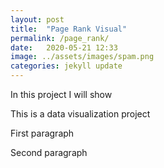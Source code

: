 ```yaml
---
layout: post
title:  "Page Rank Visual"
permalink: /page_rank/
date:   2020-05-21 12:33
image: ../assets/images/spam.png
categories: jekyll update
---
```



In this project I will show

This is a data visualization project

<p id="p1">First paragraph</p>
<p id="p2">Second paragraph</p>
        <svg class="chart" width="800" height="600"></svg>



<script>
    d3.select("#p2").style("color", "green");




    // d3.csv("../assets/data/stock_x.csv")
    // .row(function(d){ return { brand(d.Brand), region(d.Buyer_Region) };})
    // .get(function(error, data){
    
    // d3.select("body").append("p").text(data)

    // });

    // d3.csv("../assets/data/stock_x.csv", function(data) {
    //     for (var i = 0; i < data.length; i++) {
    //         console.log(data[i].Brand);
    //         console.log(data[i].Buyer_Region);
    //     }
    // });

    // d3.csv("../assets/data/stock_x.csv", function(data) {
    // console.log(data);
    // });

    // d3.csv("../assets/data/stock_x.csv")
    // .row(function(d) {
    //         return {
    //             age: d.brand,
    //             name: d.buyerRegion.toUpperCase() // converting name to upper case 
    //         }; 
    // })
    // .get(function(data) {
    //     console.log(data);
    // });


    d3.csv("../assets/data/stock_x.csv").then(function(data) {

        for (var i = 0; i < data.length; i++) {
          d3.select(".inner").append("p").text(data[i].brand)
        }


        var california = "California";
        var ny = "New York";
        var cali_count = 0;
        var ny_count = 0;

        for (var i = 0; i < data.lentgh; i++){
            if (data[i].brand = "Off-White"){
                if(data[i].buyerRegion = california){
                    cali_count +=1;
                }
            }
        }

        d3.select(".inner").append("p").text(cali_count)



})



</script>
